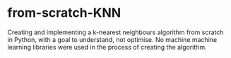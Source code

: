 # from-scratch-KNN
Creating and implementing  a k-nearest neighbours algorithm from scratch in Python, with a goal to understand, not optimise. No machine machine learning libraries were used in the process of creating the algorithm.
